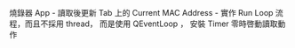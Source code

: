 燒錄器 App
	- 讀取後更新 Tab 上的 Current MAC Address
	- 實作 Run Loop 流程，而且不採用 thread， 而是使用 QEventLoop ， 安裝 Timer 零時啓動讀取動作